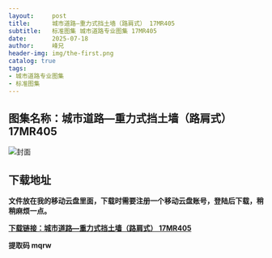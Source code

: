 ```yaml
---
layout:     post
title:      城市道路—重力式挡土墙（路肩式） 17MR405
subtitle:   标准图集 城市道路专业图集 17MR405
date:       2025-07-18
author:     峰兄
header-img: img/the-first.png
catalog: true
tags:
- 城市道路专业图集
- 标准图集
---
```

## 图集名称：城市道路—重力式挡土墙（路肩式） 17MR405
![封面](https://pic1.imgdb.cn/item/6878b21d58cb8da5c8be5e89.jpg)


## 下载地址 
**文件放在我的移动云盘里面，下载时需要注册一个移动云盘账号，登陆后下载，稍稍麻烦一点。**  
  
[**下载链接：城市道路—重力式挡土墙（路肩式） 17MR405**](https://caiyun.139.com/w/i/2oxwE155SZ1yv)


**提取码 mqrw**

